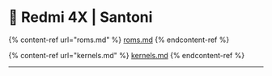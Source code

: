 # 📱 Redmi 4X | Santoni

{% content-ref url="roms.md" %}
[roms.md](roms.md)
{% endcontent-ref %}

{% content-ref url="kernels.md" %}
[kernels.md](kernels.md)
{% endcontent-ref %}

***
